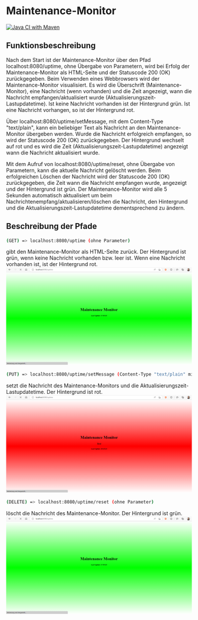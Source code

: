 # Maintenance-Monitor

[![Java CI with Maven](https://github.com/ic21b023/Veruch2/actions/workflows/maven.yml/badge.svg)](https://github.com/ic21b023/Veruch2/actions/workflows/maven.yml)


## Funktionsbeschreibung
Nach dem Start ist der Maintenance-Monitor über den Pfad localhost:8080/uptime, ohne Übergabe von Parametern, wird bei Erfolg der Maintenance-Monitor als HTML-Seite und der Statuscode 200 (OK) zurückgegeben. Beim Verwenden eines Webbrowsers wird der Maintenance-Monitor visualisiert. 
Es wird die Überschrift (Maintenance-Monitor), eine Nachricht (wenn vorhanden) und die Zeit angezeigt, wann die Nachricht empfangen/aktualisiert wurde (Aktualisierungszeit-Lastupdatetime).
Ist keine Nachricht vorhanden ist der Hintergrund grün. Ist eine Nachricht vorhangen, so ist der Hintergrund rot.

Über localhost:8080/uptime/setMessage, mit dem Content-Type "text/plain", kann ein beliebiger Text als Nachricht an den Maintenance-Monitor übergeben werden. Wurde die Nachricht erfolgreich empfangen, so wird der Statuscode 200 (OK) zurückgegeben. Der Hintergrund wechselt auf rot und es wird die Zeit (Aktualisierungszeit-Lastupdatetime) angezeigt wann die Nachricht aktualisiert wurde.

Mit dem Aufruf von localhost:8080/uptime/reset, ohne Übergabe von Parametern, kann die aktuelle Nachricht gelöscht werden. Beim erfolgreichen Löschen der Nachricht wird der Statuscode 200 (OK) zurückgegeben, die Zeit wann die Nachricht empfangen wurde, angezeigt und der Hintergrund ist grün.
Der Maintenance-Monitor wird alle 5 Sekunden automatisch aktualisiert um beim Nachrichtenempfang/aktualisieren/löschen die Nachricht, den Hintergrund und die Aktualisierungszeit-Lastupdatetime dementsprechend zu ändern.

## Beschreibung der Pfade

```sh
(GET) => localhost:8080/uptime (ohne Parameter)
```
gibt den Maintenance-Monitor als HTML-Seite zurück. Der Hintergrund ist grün, wenn keine Nachricht vorhanden bzw. leer ist. 
Wenn eine Nachricht vorhanden ist, ist der Hintergrund rot.
<img src=".github/pictures/maintenance_monitor_green.png">


```sh
(PUT) => localhost:8080/uptime/setMessage (Content-Type "text/plain" mit einem Text)
```
setzt die Nachricht des Maintenance-Monitors und die Aktualisierungszeit-Lastupdatetime. Der Hintergrund ist rot.
<img src=".github/pictures/maintenance_monitor_red.png">


```sh
(DELETE) => localhost:8080/uptime/reset (ohne Parameter)
```
löscht die Nachricht des Maintenance-Monitor. Der Hintergrund ist grün. 
<img src=".github/pictures/maintenance_monitor_green.png">
